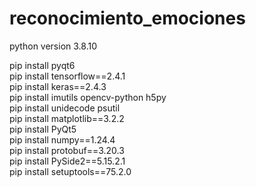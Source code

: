 # reconocimiento_emociones

python version 3.8.10

pip install pyqt6<br>
pip install tensorflow==2.4.1<br>
pip install keras==2.4.3<br>
pip install imutils opencv-python h5py<br>
pip install unidecode psutil<br>
pip install matplotlib==3.2.2<br>
pip install PyQt5<br>
pip install numpy==1.24.4<br>
pip install protobuf==3.20.3<br>
pip install PySide2==5.15.2.1<br>
pip install setuptools==75.2.0<br>